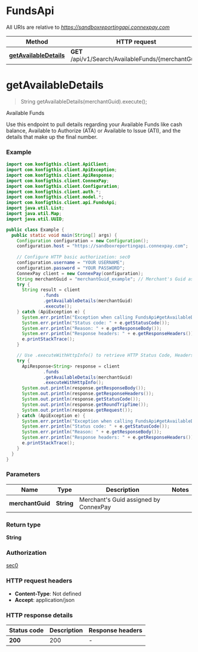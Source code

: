 # FundsApi

All URIs are relative to *https://sandboxreportingapi.connexpay.com*

| Method | HTTP request | Description |
|------------- | ------------- | -------------|
| [**getAvailableDetails**](FundsApi.md#getAvailableDetails) | **GET** /api/v1/Search/AvailableFunds/{merchantGuid} | Available Funds |


<a name="getAvailableDetails"></a>
# **getAvailableDetails**
> String getAvailableDetails(merchantGuid).execute();

Available Funds

Use this endpoint to pull details regarding your Available Funds like cash balance, Available to Authorize (ATA) or Available to Issue (ATI), and the details that make up the final number.

### Example
```java
import com.konfigthis.client.ApiClient;
import com.konfigthis.client.ApiException;
import com.konfigthis.client.ApiResponse;
import com.konfigthis.client.ConnexPay;
import com.konfigthis.client.Configuration;
import com.konfigthis.client.auth.*;
import com.konfigthis.client.model.*;
import com.konfigthis.client.api.FundsApi;
import java.util.List;
import java.util.Map;
import java.util.UUID;

public class Example {
  public static void main(String[] args) {
    Configuration configuration = new Configuration();
    configuration.host = "https://sandboxreportingapi.connexpay.com";
    
    // Configure HTTP basic authorization: sec0
    configuration.username = "YOUR USERNAME";
    configuration.password = "YOUR PASSWORD";
    ConnexPay client = new ConnexPay(configuration);
    String merchantGuid = "merchantGuid_example"; // Merchant's Guid assigned by ConnexPay
    try {
      String result = client
              .funds
              .getAvailableDetails(merchantGuid)
              .execute();
    } catch (ApiException e) {
      System.err.println("Exception when calling FundsApi#getAvailableDetails");
      System.err.println("Status code: " + e.getStatusCode());
      System.err.println("Reason: " + e.getResponseBody());
      System.err.println("Response headers: " + e.getResponseHeaders());
      e.printStackTrace();
    }

    // Use .executeWithHttpInfo() to retrieve HTTP Status Code, Headers and Request
    try {
      ApiResponse<String> response = client
              .funds
              .getAvailableDetails(merchantGuid)
              .executeWithHttpInfo();
      System.out.println(response.getResponseBody());
      System.out.println(response.getResponseHeaders());
      System.out.println(response.getStatusCode());
      System.out.println(response.getRoundTripTime());
      System.out.println(response.getRequest());
    } catch (ApiException e) {
      System.err.println("Exception when calling FundsApi#getAvailableDetails");
      System.err.println("Status code: " + e.getStatusCode());
      System.err.println("Reason: " + e.getResponseBody());
      System.err.println("Response headers: " + e.getResponseHeaders());
      e.printStackTrace();
    }
  }
}

```

### Parameters

| Name | Type | Description  | Notes |
|------------- | ------------- | ------------- | -------------|
| **merchantGuid** | **String**| Merchant&#39;s Guid assigned by ConnexPay | |

### Return type

**String**

### Authorization

[sec0](../README.md#sec0)

### HTTP request headers

 - **Content-Type**: Not defined
 - **Accept**: application/json

### HTTP response details
| Status code | Description | Response headers |
|-------------|-------------|------------------|
| **200** | 200 |  -  |

